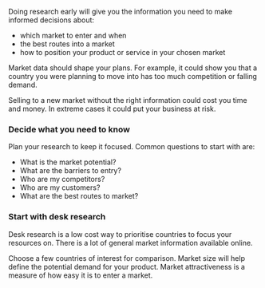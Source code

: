 Doing research early will give you the information you need to make informed decisions about: 

- which market to enter and when
- the best routes into a market
- how to position your product or service in your chosen market

Market data should shape your plans. For example, it could show you that a country you were planning to move into has too much competition or falling demand. 

Selling to a new market without the right information could cost you time and money. In extreme cases it could put your business at risk.

### Decide what you need to know 

Plan your research to keep it focused. Common questions to start with are:

- What is the market potential?
- What are the barriers to entry?
- Who are my competitors?
- Who are my customers?
- What are the best routes to market?

### Start with desk research 

Desk research is a low cost way to prioritise countries to focus your resources on. There is a lot of general market information available online.

Choose a few countries of interest for comparison. Market size will help define the potential demand for your product. Market attractiveness is a measure of how easy it is to enter a market. 
